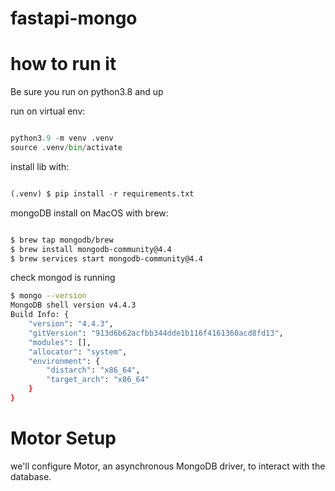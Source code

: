 # fastapi-mongo


# how to run it

Be sure you run on python3.8 and up

run on virtual env:

```python

python3.9 -m venv .venv
source .venv/bin/activate

```

install lib with:

```python

(.venv) $ pip install -r requirements.txt

```

mongoDB install on MacOS with brew:

```bash 

$ brew tap mongodb/brew
$ brew install mongodb-community@4.4
$ brew services start mongodb-community@4.4

```

check mongod is running

```bash
$ mongo --version
MongoDB shell version v4.4.3
Build Info: {
    "version": "4.4.3",
    "gitVersion": "913d6b62acfbb344dde1b116f4161360acd8fd13",
    "modules": [],
    "allocator": "system",
    "environment": {
        "distarch": "x86_64",
        "target_arch": "x86_64"
    }
}


```


# Motor Setup 

we'll configure Motor, an asynchronous MongoDB driver, to interact with the database.